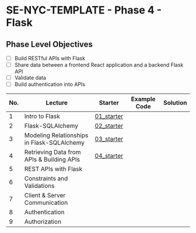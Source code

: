 # SE-NYC-TEMPLATE - Phase 4 - Flask

## Phase Level Objectives

- [ ] Build RESTful APIs with Flask
- [ ] Share data between a frontend React application and a backend Flask API
- [ ] Validate data
- [ ] Build authentication into APIs

|No. | Lecture                          | Starter 	| Example Code 	| Solution 	|
|----|------------------------------	|:-----:	|--------	|---------	|
|1 | Intro to Flask                             |[01_starter](https://github.com/RikkuX491/SE-NYC-TEMPLATE-Phase-4/tree/01_starter)|||
|2 | Flask-SQLAlchemy                           |[02_starter](https://github.com/RikkuX491/SE-NYC-TEMPLATE-Phase-4/tree/02_starter)|||
|3 | Modeling Relationships in Flask-SQLAlchemy |[03_starter](https://github.com/RikkuX491/SE-NYC-TEMPLATE-Phase-4/tree/03_starter)|||
|4 | Retrieving Data from APIs & Building APIs  |[04_starter](https://github.com/RikkuX491/SE-NYC-TEMPLATE-Phase-4/tree/04_starter)|||
|5 | REST APIs with Flask                       ||||
|6 | Constraints and Validations                ||||
|7 | Client & Server Communication              ||||
|8 | Authentication                             ||||
|9 | Authorization                              ||||